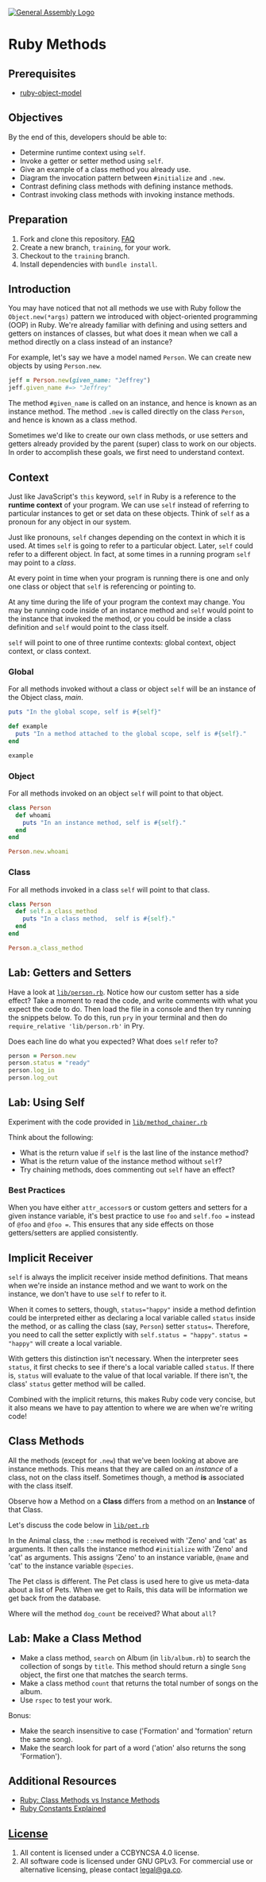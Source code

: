 [![General Assembly Logo](https://camo.githubusercontent.com/1a91b05b8f4d44b5bbfb83abac2b0996d8e26c92/687474703a2f2f692e696d6775722e636f6d2f6b6538555354712e706e67)](https://generalassemb.ly/education/web-development-immersive)

# Ruby Methods

## Prerequisites

- [ruby-object-model](https://git.generalassemb.ly/ga-wdi-boston/ruby-object-model)

## Objectives

By the end of this, developers should be able to:

- Determine runtime context using `self`.
- Invoke a getter or setter method using `self`.
- Give an example of a class method you already use.
- Diagram the invocation pattern between `#initialize` and `.new`.
- Contrast defining class methods with defining instance methods.
- Contrast invoking class methods with invoking instance methods.

## Preparation

1. Fork and clone this repository.
 [FAQ](https://git.generalassemb.ly/ga-wdi-boston/meta/wiki/ForkAndClone)
1. Create a new branch, `training`, for your work.
1. Checkout to the `training` branch.
1. Install dependencies with `bundle install`.

## Introduction

You may have noticed that not all methods we use with Ruby follow the `Object.new(*args)` pattern we introduced with object-oriented programming (OOP) in Ruby. We're already familiar with defining and using setters and getters on instances of classes, but what does it mean when we call a method directly on a class instead of an instance?

For example, let's say we have a model named `Person`. We can create new objects by using `Person.new`.

```ruby
jeff = Person.new(given_name: "Jeffrey")
jeff.given_name #=> "Jeffrey"
```

The method `#given_name` is called on an instance, and hence is known as an instance method. The method `.new` is called directly on the class `Person`, and hence is known as a class method.

Sometimes we'd like to create our own class methods, or use setters and getters already provided by the parent (super) class to work on our objects. In order to accomplish these goals, we first need to understand context.

## Context

Just like JavaScript's `this` keyword, `self` in Ruby is a reference to the **runtime context** of your program. We can use `self` instead of referring to particular instances to get or set data on these objects. Think of `self` as a pronoun for any object in our system.

Just like pronouns, `self` changes depending on the context in which it is used. At times `self` is going to refer to a particular object. Later, `self` could refer to a different object. In fact, at some times in a running program `self` may point to a *class*.

At every point in time when your program is running there is one and only one class or object that `self` is referencing or pointing to.

At any time during the life of your program the context may change. You may be running code inside of an instance method and `self` would point to the instance that invoked the method, or you could be inside a class definition and `self` would point to the class itself.

`self` will point to one of three runtime contexts: global context, object context, or class context.

### Global

For all methods invoked without a class or object `self` will be an instance of the Object class, *main*.

```ruby
puts "In the global scope, self is #{self}"

def example
  puts "In a method attached to the global scope, self is #{self}."
end

example
```

### Object

For all methods invoked on an object `self` will point to that object.

```ruby
class Person
  def whoami
    puts "In an instance method, self is #{self}."
  end
end

Person.new.whoami

```

### Class

For all methods invoked in a class `self` will point to that class.

```ruby
class Person
  def self.a_class_method
    puts "In a class method,  self is #{self}."
  end
end

Person.a_class_method
```

## Lab: Getters and Setters

Have a look at [`lib/person.rb`](lib/person.rb). Notice how our custom setter
has a side effect? Take a moment to read the code, and write comments with what
you expect the code to do. Then load the file in a console and then try running
the snippets below. To do this, run `pry` in your terminal and then do
`require_relative 'lib/person.rb'` in Pry.

Does each line do what you expected? What does `self` refer to?

```ruby
person = Person.new
person.status = "ready"
person.log_in
person.log_out
```

## Lab: Using Self

Experiment with the code provided in [`lib/method_chainer.rb`](lib/method_chainer.rb)

Think about the following:

- What is the return value if `self` is the last line of the instance method?
- What is the return value of the instance method without `self`?
- Try chaining methods, does commenting out `self` have an effect?

### Best Practices

When you have either `attr_accessor`s or custom getters and setters for a given
instance variable, it's best practice to use `foo` and `self.foo =` instead of
`@foo` and `@foo =`. This ensures that any side effects on those getters/setters
are applied consistently.

## Implicit Receiver

`self` is always the implicit receiver inside method definitions. That means when we're inside an instance method and we want to work on the instance, we don't have to use `self` to refer to it.

When it comes to setters, though, `status="happy"` inside a method defintion could be interpreted either as declaring a local variable called `status` inside the method, or as calling the class (say, `Person`) setter `status=`. Therefore, you need to call the setter explictly with `self.status = "happy"`. `status = "happy"` will create a local variable.

With getters this distinction isn't necessary. When the interpreter sees `status`, it first checks to see if there's a local variable called `status`. If there is, `status` will evaluate to the value of that local variable. If there isn't, the class' `status` getter method will be called.

Combined with the implicit returns, this makes Ruby code very concise, but it also means we have to pay attention to where we are when we're writing code!

## Class Methods

All the methods (except for `.new`) that we've been looking at above are instance
methods. This means that they are called on an _instance_ of a class, not on the
class itself.
Sometimes though, a method **is** associated with the class itself.

Observe how a Method on a **Class** differs from a method on an **Instance**
of that Class.

<!-- Diagram the difference between #initialize and ::new
 See issue diagram in NOTES.md
-->

Let's discuss the code below in [`lib/pet.rb`](lib/pet.rb)

In the Animal class, the `::new` method is received with 'Zeno' and 'cat' as
arguments. It then calls the instance method `#initialize` with 'Zeno' and 'cat'
as arguments. This assigns 'Zeno' to an instance variable, `@name` and 'cat' to
the instance variable `@species`.

The Pet class is different.  The Pet class is used here to give us meta-data
about a list of Pets. When we get to Rails, this data will be information we
get back from the database.

Where will the method `dog_count` be received?
What about `all`?

## Lab: Make a Class Method

- Make a class method, `search` on Album (in `lib/album.rb`) to search the
  collection of songs by `title`. This method should return a single `Song`
  object, the first one that matches the search terms.
- Make a class method `count` that returns the total number of songs on the
  album.
- Use `rspec` to test your work.

Bonus:

- Make the search insensitive to case ('Formation' and 'formation' return
  the same song).
- Make the search look for part of a word ('ation' also returns the song
  'Formation').

## Additional Resources

- [Ruby: Class Methods vs Instance Methods](https://dev.to/adamlombard/ruby-class-methods-vs-instance-methods-4aje)
- [Ruby Constants Explained](https://www.oreilly.com/library/view/the-ruby-programming/9780596516178/ch04s03.html)

## [License](LICENSE)

1. All content is licensed under a CC­BY­NC­SA 4.0 license.
1. All software code is licensed under GNU GPLv3. For commercial use or
    alternative licensing, please contact legal@ga.co.

